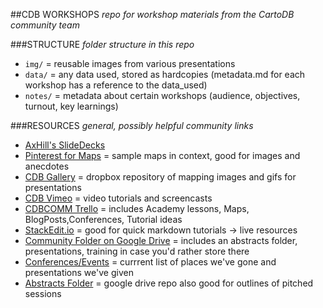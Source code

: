 ##CDB WORKSHOPS
*repo for workshop materials from the CartoDB community team*

###STRUCTURE
*folder structure in this repo*

* `img/` = reusable images from various presentations
* `data/` = any data used, stored as hardcopies (metadata.md for each workshop has a reference to the data_used)
* `notes/` = metadata about certain workshops (audience, objectives, turnout, key learnings)


###RESOURCES
*general, possibly helpful community links*

* [AxHill's SlideDecks](https://speakerdeck.com/andrewxhill)
* [Pinterest for Maps](http://www.pinterest.com/andrewxhill/interactive-maps/) = sample maps in context, good for images and anecdotes
* [CDB Gallery](https://www.dropbox.com/personal/cdb-gallery) = dropbox repository of mapping images and gifs for presentations
* [CDB Vimeo](https://vimeo.com/vizzuality) = video tutorials and screencasts
* [CDBCOMM Trello](https://trello.com/cdbcomm) = includes Academy lessons, Maps, BlogPosts,Conferences, Tutorial ideas
* [StackEdit.io](https://stackedit.io/) = good for quick markdown tutorials -> live resources
* [Community Folder on Google Drive](https://drive.google.com/a/cartodb.com/#folders/0B_gM2xM2V0_DSU1mVTlvTW9RSEU) = includes an abstracts folder, presentations, training in case you'd rather store there
* [Conferences/Events](https://docs.google.com/a/cartodb.com/spreadsheets/d/12UyKcn7wSuAFrdJkR4eMHGLHAFO8wCmD3sJI89BluBI/edit#gid=0) = currrent list of places we've gone and presentations we've given
* [Abstracts Folder](https://drive.google.com/a/cartodb.com/folderview?id=0B6vvU9Ch8fS8MTcwYUxFVXNLZUk&usp=drive_web) = google drive repo also good for outlines of pitched sessions